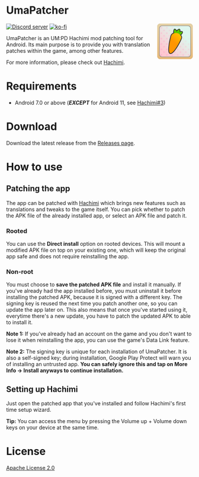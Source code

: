 # UmaPatcher
<img align="right" width="96" height="96" src="app/src/main/res/mipmap-xxhdpi/ic_launcher.webp">

[![Discord server](https://dcbadge.limes.pink/api/server/https://discord.gg/BVEt5FcxEn)](https://discord.gg/BVEt5FcxEn)
[![ko-fi](https://ko-fi.com/img/githubbutton_sm.svg)](https://ko-fi.com/Q5Q3QEHRA)

UmaPatcher is an UM:PD Hachimi mod patching tool for Android. Its main purpose is to provide you
with translation patches within the game, among other features.

For more information, please check out [Hachimi](https://github.com/Hachimi-Hachimi/Hachimi).

# Requirements
- Android 7.0 or above (***EXCEPT*** for Android 11, see [Hachimi#3](https://github.com/Hachimi-Hachimi/Hachimi/issues/3))

# Download
Download the latest release from the [Releases page](https://github.com/LeadRDRK/UmaPatcher/releases).

# How to use
## Patching the app
The app can be patched with [Hachimi](https://github.com/Hachimi-Hachimi/Hachimi) which brings new
features such as translations and tweaks to the game itself. You can pick whether to patch the
APK file of the already installed app, or select an APK file and patch it.

### Rooted
You can use the **Direct install** option on rooted devices. This will mount a modified APK file on
top on your existing one, which will keep the original app safe and does not require reinstalling the
app.

### Non-root
You must choose to **save the patched APK file** and install it manually. If you've already had the
app installed before, you must uninstall it before installing the patched APK, because it is signed
with a different key. The signing key is reused the next time you patch another one, so you can update
the app later on. This also means that once you've started using it, everytime there's a new update,
you have to patch the updated APK to able to install it.

**Note 1:** If you've already had an account on the game and you don't want to lose it when reinstalling
the app, you can use the game's Data Link feature.

**Note 2:** The signing key is unique for each installation of UmaPatcher. It is also a self-signed
key; during installation, Google Play Protect will warn you of installing an untrusted app. **You
can safely ignore this and tap on More Info -> Install anyways to continue installation.**

## Setting up Hachimi
Just open the patched app that you've installed and follow Hachimi's first time setup wizard.

**Tip:** You can access the menu by pressing the Volume up + Volume down keys on your device at the
same time.

# License
[Apache License 2.0](LICENSE)
